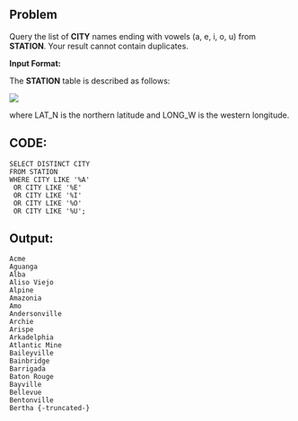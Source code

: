 ## Problem

 Query the list of **CITY** names ending with vowels (a, e, i, o, u) from **STATION**. Your result cannot contain duplicates.
 
 **Input Format:**
 
 The **STATION** table is described as follows:

![](https://s3.amazonaws.com/hr-challenge-images/9336/1449345840-5f0a551030-Station.jpg)

where LAT_N is the northern latitude and LONG_W is the western longitude.

## CODE:

    SELECT DISTINCT CITY
    FROM STATION
    WHERE CITY LIKE '%A' 
     OR CITY LIKE '%E' 
     OR CITY LIKE '%I' 
     OR CITY LIKE '%O' 
     OR CITY LIKE '%U';
    
## Output:

    Acme 
    Aguanga 
    Alba 
    Aliso Viejo 
    Alpine 
    Amazonia 
    Amo 
    Andersonville 
    Archie 
    Arispe 
    Arkadelphia 
    Atlantic Mine 
    Baileyville 
    Bainbridge 
    Barrigada 
    Baton Rouge 
    Bayville 
    Bellevue 
    Bentonville 
    Bertha {-truncated-}
    